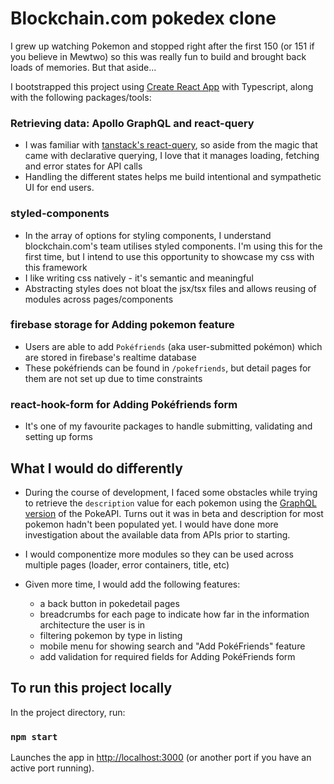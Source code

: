 # Blockchain.com pokedex clone

I grew up watching Pokemon and stopped right after the first 150 (or 151 if you believe in Mewtwo) so this was really fun to build and brought back loads of memories. But that aside...

I bootstrapped this project using [Create React App](https://github.com/facebook/create-react-app) with Typescript, along with the following packages/tools:

### Retrieving data: Apollo GraphQL and react-query

- I was familiar with [tanstack's react-query](https://tanstack.com/query/v4/?from=reactQueryV3&original=https://react-query-v3.tanstack.com/), so aside from the magic that came with declarative querying, I love that it manages loading, fetching and error states for API calls
- Handling the different states helps me build intentional and sympathetic UI for end users.

### styled-components

- In the array of options for styling components, I understand blockchain.com's team utilises styled components. I'm using this for the first time, but I intend to use this opportunity to showcase my css with this framework
- I like writing css natively - it's semantic and meaningful
- Abstracting styles does not bloat the jsx/tsx files and allows reusing of modules across pages/components

### firebase storage for Adding pokemon feature

- Users are able to add `Pokéfriends` (aka user-submitted pokémon) which are stored in firebase's realtime database
- These pokéfriends can be found in `/pokefriends`, but detail pages for them are not set up due to time constraints

### react-hook-form for Adding Pokéfriends form

- It's one of my favourite packages to handle submitting, validating and setting up forms

## What I would do differently

- During the course of development, I faced some obstacles while trying to retrieve the `description` value for each pokemon using the [GraphQL version](https://beta.pokeapi.co/graphql/console/) of the PokeAPI. Turns out it was in beta and description for most pokemon hadn't been populated yet. I would have done more investigation about the available data from APIs prior to starting.

- I would componentize more modules so they can be used across multiple pages (loader, error containers, title, etc)

- Given more time, I would add the following features:

  - a back button in pokedetail pages
  - breadcrumbs for each page to indicate how far in the information architecture the user is in
  - filtering pokemon by type in listing
  - mobile menu for showing search and "Add PokéFriends" feature
  - add validation for required fields for Adding PokéFriends form

## To run this project locally

In the project directory, run:

### `npm start`

Launches the app in [http://localhost:3000](http://localhost:3000) (or another port if you have an active port running).
